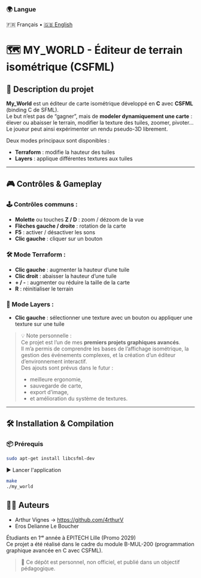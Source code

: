 ### 🌍 Langue  
🇫🇷 Français • [🇬🇧 English](./README.en.md)

# 🗺️ MY_WORLD - Éditeur de terrain isométrique (CSFML)

## 🎯 Description du projet

**My_World** est un éditeur de carte isométrique développé en **C** avec **CSFML** (binding C de SFML).  
Le but n’est pas de “gagner”, mais de **modeler dynamiquement une carte** : élever ou abaisser le terrain, modifier la texture des tuiles, zoomer, pivoter... Le joueur peut ainsi expérimenter un rendu pseudo-3D librement.

Deux modes principaux sont disponibles :
- **Terraform** : modifie la hauteur des tuiles
- **Layers** : applique différentes textures aux tuiles

---

## 🎮 Contrôles & Gameplay

### 🕹️ Contrôles communs :

- **Molette** ou touches **Z / D** : zoom / dézoom de la vue
- **Flèches gauche / droite** : rotation de la carte
- **F5** : activer / désactiver les sons
- **Clic gauche** : cliquer sur un bouton

### 🛠️ Mode Terraform :

- **Clic gauche** : augmenter la hauteur d’une tuile
- **Clic droit** : abaisser la hauteur d’une tuile
- **+ / -** : augmenter ou réduire la taille de la carte
- **R** : réinitialiser le terrain

### 🎨 Mode Layers :

- **Clic gauche** : sélectionner une texture avec un bouton ou appliquer une texture sur une tuile

>💡 Note personnelle :  
>Ce projet est l’un de mes **premiers projets graphiques avancés**.  
>Il m’a permis de comprendre les bases de l’affichage isométrique, la gestion des événements complexes, et la création d’un éditeur d’environnement interactif.  
>Des ajouts sont prévus dans le futur :  
>- meilleure ergonomie,  
>- sauvegarde de carte,  
>- export d’image,  
>- et amélioration du système de textures.

---

## 🛠️ Installation & Compilation

### 📦 Prérequis

```bash
sudo apt-get install libcsfml-dev
```  
▶️ Lancer l'application  
```bash
make
./my_world
```
## 👨‍💻 Auteurs
  - Arthur Vignes -> https://github.com/4rthurV  
  - Eros Delianne Le Boucher

Étudiants en 1ʳᵉ année à EPITECH Lille (Promo 2029)  
Ce projet a été réalisé dans le cadre du module B-MUL-200 (programmation graphique avancée en C avec CSFML).  

> 📌 Ce dépôt est personnel, non officiel, et publié dans un objectif pédagogique.
